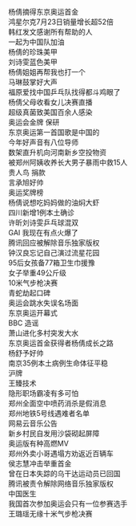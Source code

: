 杨倩摘得东京奥运首金  
鸿星尔克7月23日销量增长超52倍  
韩红发文感谢所有帮助的人  
一起为中国队加油  
杨倩的珍珠美甲  
刘诗雯蓝色美甲  
杨倩姐姐再帮我也打一个  
马琳鼓掌好大声  
福原爱找中国乒乓队找得都斗鸡眼了  
杨倩父母收看女儿决赛直播  
超级真菌致美国百余人感染  
奥运会金牌 保研  
东京奥运第一首国歌是中国的  
今年好声音有八位导师  
数架直升机向河南新乡空投物资  
被郑州阿姨收养长大男子暴雨中救15人  
贵人鸟 捐款  
言承旭好帅  
奥运奖牌榜  
杨倩说想吃妈妈做的油焖大虾  
四川新增1例本土确诊  
许昕刘诗雯乒乓球混双  
GAI 我现在有点火爆了  
腾讯回应被解除音乐独家版权  
钟汉良忘记自己演过流星花园  
95后女孩备77箱卫生巾援豫  
女子举重49公斤级  
10米气步枪决赛  
青蛇劫起口碑  
奥运会跳水失误名场面  
东京奥运开幕式  
BBC 造谣  
萧山进化多村突发大水  
东京奥运首金获得者杨倩成长之路  
杨舒予好帅  
南京35例本土病例生命体征平稳  
沪牌  
王臻技术  
隐形职场霸凌有多可怕  
郑州全面空中喷药消杀是假消息  
郑州地铁5号线遇难者名单  
网易云音乐公告  
新乡村民自发用沙袋砌起屏障  
奥运版有种高燃MV  
郑州外卖小哥遇塌方劝返近百辆车  
侯志慧冲击举重首金  
曾在日本失踪的乌干达运动员已回国  
腾讯被责令解除网络音乐独家版权  
中国医生  
我国首次参加奥运会只有一位参赛选手  
王璐瑶无缘十米气步枪决赛  
